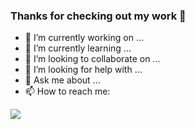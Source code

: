 ### Thanks for checking out my work 👋

- 🔭 I’m currently working on ...
- 🌱 I’m currently learning ...
- 👯 I’m looking to collaborate on ...
- 🤔 I’m looking for help with ...
- 💬 Ask me about ...
- 📫 How to reach me: 

<image src="https://github-readme-stats.vercel.app/api?username=cisseAB&&show_icons=true&title_color=ff6361&icon_color=ffa600&text_color=ffffff&bg_color=000000">
